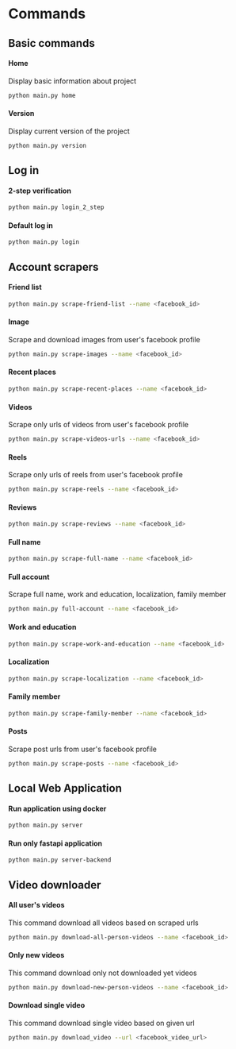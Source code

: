 # Commands

## Basic commands
#### Home
Display basic information about project
```bash
python main.py home 
```

#### Version
Display current version of the project
```bash
python main.py version
```

## Log in
#### 2-step verification
```bash
python main.py login_2_step
```
#### Default log in
```bash
python main.py login
```

## Account scrapers
#### Friend list
```bash
python main.py scrape-friend-list --name <facebook_id>
```
#### Image
Scrape and download images from user's facebook profile
```bash
python main.py scrape-images --name <facebook_id>
```
#### Recent places
```bash
python main.py scrape-recent-places --name <facebook_id>
```
#### Videos
Scrape only urls of videos from user's facebook profile
```bash
python main.py scrape-videos-urls --name <facebook_id>
```
#### Reels
Scrape only urls of reels from user's facebook profile
```bash
python main.py scrape-reels --name <facebook_id>
```
#### Reviews
```bash
python main.py scrape-reviews --name <facebook_id>
```
#### Full name
```bash
python main.py scrape-full-name --name <facebook_id>
```
#### Full account
Scrape full name, work and education, localization, family member
```bash
python main.py full-account --name <facebook_id>
```
#### Work and education
```bash
python main.py scrape-work-and-education --name <facebook_id>
```
#### Localization
```bash
python main.py scrape-localization --name <facebook_id>
```
#### Family member
```bash
python main.py scrape-family-member --name <facebook_id>
```
#### Posts
Scrape post urls from user's facebook profile
```bash
python main.py scrape-posts --name <facebook_id>
```

## Local Web Application
#### Run application using docker
```bash
python main.py server
```
#### Run only fastapi application
```bash
python main.py server-backend
```

## Video downloader
#### All user's videos
This command download all videos based on scraped urls
```bash
python main.py download-all-person-videos --name <facebook_id>
```
#### Only new videos
This command download only not downloaded yet videos
```bash
python main.py download-new-person-videos --name <facebook_id>
```
#### Download single video
This command download single video based on given url
```bash
python main.py download_video --url <facebook_video_url>
```
